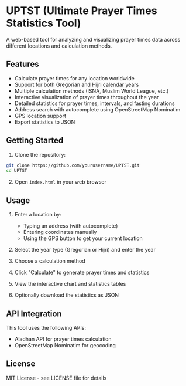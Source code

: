 # UPTST (Ultimate Prayer Times Statistics Tool)

A web-based tool for analyzing and visualizing prayer times data across different locations and calculation methods.

## Features

- Calculate prayer times for any location worldwide
- Support for both Gregorian and Hijri calendar years
- Multiple calculation methods (ISNA, Muslim World League, etc.)
- Interactive visualization of prayer times throughout the year
- Detailed statistics for prayer times, intervals, and fasting durations
- Address search with autocomplete using OpenStreetMap Nominatim
- GPS location support
- Export statistics to JSON

## Getting Started

1. Clone the repository:
```bash
git clone https://github.com/yourusername/UPTST.git
cd UPTST
```

2. Open `index.html` in your web browser

## Usage

1. Enter a location by:
   - Typing an address (with autocomplete)
   - Entering coordinates manually
   - Using the GPS button to get your current location

2. Select the year type (Gregorian or Hijri) and enter the year

3. Choose a calculation method

4. Click "Calculate" to generate prayer times and statistics

5. View the interactive chart and statistics tables

6. Optionally download the statistics as JSON

## API Integration

This tool uses the following APIs:
- Aladhan API for prayer times calculation
- OpenStreetMap Nominatim for geocoding

## License

MIT License - see LICENSE file for details
